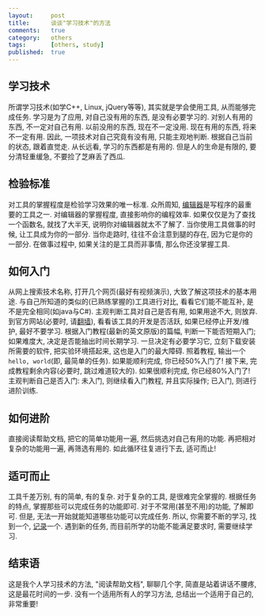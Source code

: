 ```yaml
---
layout:     post
title:      谈谈"学习技术"的方法
comments:   true
category:   others
tags:       [others, study]
published:  true
---
```


## 学习技术
所谓学习技术(如学C++, Linux, jQuery等等), 其实就是学会使用工具, 从而能够完成任务.
学习是为了应用, 对自己没有用的东西, 是没有必要学习的.
对别人有用的东西, 不一定对自己有用. 以前没用的东西, 现在不一定没用. 现在有用的东西, 将来不一定有用.
因此, 一项技术对自己究竟有没有用, 只能主观地判断. 根据自己当前的状态, 跟着直觉走.
从长远看, 学习的东西都是有用的. 但是人的生命是有限的, 要分清轻重缓急, 不要捡了芝麻丢了西瓜.

## 检验标准
对工具的掌握程度是检验学习效果的唯一标准. 众所周知, [编辑器][1]是写程序的最重要的工具之一.
对编辑器的掌握程度, 直接影响你的编程效率. 如果仅仅是为了查找一个函数名, 就找了大半天, 说明你对编辑器就太不了解了.
当你使用工具做事的时候, 让工具成为你的一部分. 当你走路时, 往往不会注意到腿的存在, 因为它是你的一部分.
在做事过程中, 如果关注的是工具而非事情, 那么你还没掌握工具.

## 如何入门
从网上搜索技术名称, 打开几个网页(最好有视频演示), 大致了解这项技术的基本用途.
与自己所知道的类似的(已熟练掌握的)工具进行对比, 看看它们能不能互补, 是不是完全相同(如java与C#).
主观判断工具对自己是否有用, 如果用途不大, 则放弃.
到官方网站(必要时, 请[翻墙][2]), 看看该工具的开发是否活跃, 如果已经停止开发/维护, 最好不要学习.
根据入门教程(最新的英文原版)的篇幅, 判断一下能否短期入门; 如果难度大, 决定是否能抽出时间长期学习.
一旦决定有必要学习它, 立刻下载安装所需要的软件, 把实验环境搭起来, 这也是入门的最大障碍.
照着教程, 输出一个`hello, world`(即, 最简单的任务). 如果能顺利完成, 你已经50%入门了!
接下来, 完成教程剩余内容(必要时, 跳过难道较大的). 如果很顺利完成, 你已经80%入门了!
主观判断自己是否入门: 未入门, 则继续看入门教程, 并且实际操作; 已入门, 则进行进阶训练.

## 如何进阶
直接阅读帮助文档, 把它的简单功能用一遍, 然后挑选对自己有用的功能.
再把相对复杂的功能用一遍, 再筛选有用的. 如此循环往复进行下去, 适可而止!

## 适可而止
工具千差万别, 有的简单, 有的复杂. 对于复杂的工具, 是很难完全掌握的.
根据任务的特点, 掌握那些可以完成任务的功能即可. 对于不常用(甚至不用)的功能, 了解即可.
但是, 无法一开始就能知道哪些功能可以完成任务. 所以, 你需要不断的学习, 找到一个, [记录][3]一个.
遇到新的任务, 而目前所学的功能不能满足要求时, 需要继续学习.

## 结束语
这是我个人学习技术的方法, "阅读帮助文档", 聊聊几个字, 简直是站着讲话不腰疼, 这是最花时间的一步.
没有一个适用所有人的学习方法, 总结出一个适用于自己的, 非常重要!

[1]: /gnuplot/2012/05/24/gnuplot-histogram.html
[2]: /ssh/2012/05/25/ssh-tunnel.html
[3]: /github/2012/05/29/jekyll.html
